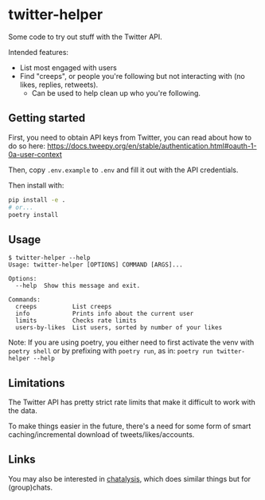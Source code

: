 twitter-helper
==============

Some code to try out stuff with the Twitter API.

Intended features:

 - List most engaged with users
 - Find "creeps", or people you're following but not interacting with (no likes, replies, retweets).
   - Can be used to help clean up who you're following.

## Getting started

First, you need to obtain API keys from Twitter, you can read about how to do so here: https://docs.tweepy.org/en/stable/authentication.html#oauth-1-0a-user-context

Then, copy `.env.example` to `.env` and fill it out with the API credentials.

Then install with:

```sh
pip install -e .
# or...
poetry install
```

## Usage

```
$ twitter-helper --help
Usage: twitter-helper [OPTIONS] COMMAND [ARGS]...

Options:
  --help  Show this message and exit.

Commands:
  creeps          List creeps
  info            Prints info about the current user
  limits          Checks rate limits
  users-by-likes  List users, sorted by number of your likes
```

Note: If you are using poetry, you either need to first activate the venv with `poetry shell` or by prefixing with `poetry run`, as in: `poetry run twitter-helper --help`

## Limitations

The Twitter API has pretty strict rate limits that make it difficult to work with the data.

To make things easier in the future, there's a need for some form of smart caching/incremental download of tweets/likes/accounts.

## Links

You may also be interested in [chatalysis](https://github.com/ErikBjare/chatalysis), which does similar things but for (group)chats.
